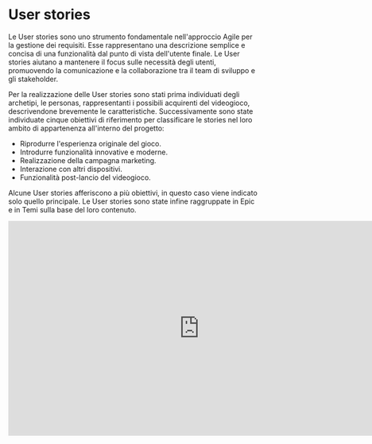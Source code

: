 # User stories

Le User stories sono uno strumento fondamentale nell'approccio Agile per la gestione dei requisiti. Esse rappresentano una descrizione semplice e concisa di una funzionalità dal punto di vista dell'utente finale. Le User stories aiutano a mantenere il focus sulle necessità degli utenti, promuovendo la comunicazione e la collaborazione tra il team di sviluppo e gli stakeholder.

Per la realizzazione delle User stories sono stati prima individuati degli archetipi, le personas, rappresentanti i possibili acquirenti del videogioco, descrivendone brevemente le caratteristiche. Successivamente sono state individuate cinque obiettivi di riferimento per classificare le stories nel loro ambito di appartenenza all'interno del progetto:
- Riprodurre l'esperienza originale del gioco.
- Introdurre funzionalità innovative e moderne. 
- Realizzazione della campagna marketing.
- Interazione con altri dispositivi.
- Funzionalità post-lancio del videogioco.

Alcune User stories afferiscono a più obiettivi, in questo caso viene indicato solo quello principale. 
Le User stories sono state infine raggruppate in Epic e in Temi sulla base del loro contenuto.


<iframe width="768" height="432" src="https://miro.com/app/live-embed/uXjVK7YlOF0=/?moveToViewport=-1019,-5630,17115,7814&embedId=608096966466" frameborder="0" scrolling="no" allow="fullscreen; clipboard-read; clipboard-write" allowfullscreen></iframe>

